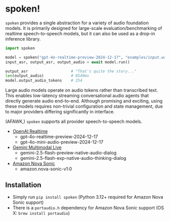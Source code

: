 # spoken!

`spoken` provides a single abstraction for a variety of audio foundation models. It is primarily designed for large-scale evaluation/benchmarking of realtime speech-to-speech models, but it can also be used as a drop-in inference library.

```python
import spoken

model = spoken("gpt-4o-realtime-preview-2024-12-17", "examples/input.wav")
input_asr, output_asr, output_audio = await model.run()

output_asr                   # "That's quite the story..."
len(output_audio)            # 8549ms
model.output_audio_tokens    # 254
```

Large audio models operate on audio tokens rather than transcribed text. This enables low-latency streaming conversational audio agents that directly generate audio end-to-end. Although promising and exciting, using these models requires non-trivial configuration and state management, due to major providers differing significantly in interface.

(AFAWK,) `spoken` supports all provider speech-to-speech models.
- [OpenAI Realtime](https://platform.openai.com/docs/guides/realtime)
  - gpt-4o-realtime-preview-2024-12-17
  - gpt-4o-mini-audio-preview-2024-12-17
- [Gemini Multimodal Live](https://ai.google.dev/gemini-api/docs/live)
  - gemini-2.5-flash-preview-native-audio-dialog
  - gemini-2.5-flash-exp-native-audio-thinking-dialog
- [Amazon Nova Sonic](https://aws.amazon.com/ai/generative-ai/nova/speech/)
  - amazon.nova-sonic-v1:0

## Installation
- Simply run `pip install spoken` (Python 3.12+ required for Amazon Nova Sonic support)
- There is a `portaudio.h` dependency for Amazon Nova Sonic support (OS X: `brew install portaudio`)
